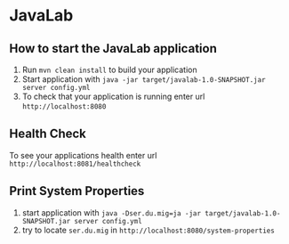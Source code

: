 # JavaLab

How to start the JavaLab application
---

1. Run `mvn clean install` to build your application
1. Start application with `java -jar target/javalab-1.0-SNAPSHOT.jar server config.yml`
1. To check that your application is running enter url `http://localhost:8080`

Health Check
---

To see your applications health enter url `http://localhost:8081/healthcheck`

Print System Properties
---

1. start application with `java -Dser.du.mig=ja -jar target/javalab-1.0-SNAPSHOT.jar server config.yml
`
2. try to locate `ser.du.mig` in `http://localhost:8080/system-properties`